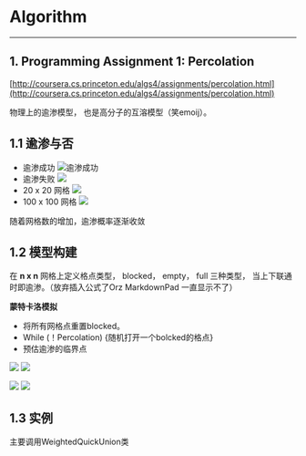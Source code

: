 # Algorithm
 
----------
## 1. Programming Assignment 1: Percolation
[http://coursera.cs.princeton.edu/algs4/assignments/percolation.html](http://coursera.cs.princeton.edu/algs4/assignments/percolation.html) 

物理上的逾渗模型， 也是高分子的互溶模型（笑emoij）。 



## 1.1 逾渗与否
- 逾渗成功
![逾渗成功](http://coursera.cs.princeton.edu/algs4/assignments/percolates-yes.png)
- 逾渗失败
![](http://coursera.cs.princeton.edu/algs4/assignments/percolates-no.png)
- 20 x 20 网格
![](http://coursera.cs.princeton.edu/algs4/assignments/percolation-threshold20.png)
- 100 x 100 网格
![](http://coursera.cs.princeton.edu/algs4/assignments/percolation-threshold100.png)

随着网格数的增加，逾渗概率逐渐收敛
## 1.2 模型构建
在 **n x n** 网格上定义格点类型， blocked， empty， full 三种类型， 当上下联通时即逾渗。（放弃插入公式了Orz MarkdownPad 一直显示不了）

**蒙特卡洛模拟**

- 将所有网格点重置blocked。
- While (！Percolation) {随机打开一个bolcked的格点}
- 预估逾渗的临界点




![](http://coursera.cs.princeton.edu/algs4/assignments/percolation-50.png) ![](http://coursera.cs.princeton.edu/algs4/assignments/percolation-100.png)

![](http://coursera.cs.princeton.edu/algs4/assignments/percolation-150.png) ![](http://coursera.cs.princeton.edu/algs4/assignments/percolation-204.png)

## 1.3 实例
主要调用WeightedQuickUnion类
